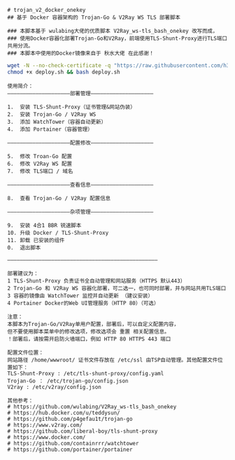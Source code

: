    # trojan_v2_docker_onekey
    ## 基于 Docker 容器架构的 Trojan-Go & V2Ray WS TLS 部署脚本

    ### 本脚本基于 wulabing大佬的优质脚本 V2Ray_ws-tls_bash_onekey 改写而成，
    ### 使用Docker容器化部署Trojan-Go和V2Ray，前端使用TLS-Shunt-Proxy进行TLS端口共用分流。
    ### 本脚本中使用的Docker镜像来自于 秋水大佬 在此感谢！

```Bash
wget -N --no-check-certificate -q "https://raw.githubusercontent.com/h31105/trojan_v2_docker_onekey/master/deploy.sh" && \
chmod +x deploy.sh && bash deploy.sh
```

    使用简介：
    ————————————————————部署管理————————————————————
    
    1.  安装 TLS-Shunt-Proxy（证书管理&网站伪装）
    2.  安装 Trojan-Go / V2Ray WS 
    3.  添加 WatchTower（容器自动更新）
    4.  添加 Portainer（容器管理）
    
    ————————————————————配置修改————————————————————
    
    5.  修改 Troan-Go 配置
    6.  修改 V2Ray WS 配置
    7.  修改 TLS端口 / 域名
    
    ————————————————————查看信息————————————————————
    
    8.  查看 Trojan-Go / V2Ray 配置信息
    
    ————————————————————杂项管理————————————————————
    
    9.  安装 4合1 BBR 锐速脚本
    10. 升级 Docker / TLS-Shunt-Proxy
    11. 卸载 已安装的组件
    0.  退出脚本
    
    ————————————————————————————————————————————————
    
    部署建议为：
    1 TLS-Shunt-Proxy 负责证书全自动管理和网站服务（HTTPS 默认443）
    2 Trojan-Go 和 V2Ray WS 容器化部署，可二选一，也可同时部署，并与网站共用TLS端口
    3 容器的镜像由 WatchTower 监控并自动更新 （建议安装）
    4 Portainer Docker的Web UI管理服务（HTTP 80）（可选）

    注意：
    本脚本为Trojan-Go/V2Ray单用户配置，部署后，可以自定义配置内容，
    但不要使用脚本菜单中的修改选项，修改选项会 重置 相关配置信息。
    ！部署后，请按需开启防火墙端口，例如 HTTP 80 HTTPS 443 端口

    配置文件位置：
    网站路径 /home/wwwroot/ 证书文件存放在 /etc/ssl 由TSP自动管理。其他配置文件位置如下：
    TLS-Shunt-Proxy : /etc/tls-shunt-proxy/config.yaml
    Trojan-Go ： /etc/trojan-go/config.json
    V2ray : /etc/v2ray/config.json

    其他参考：
    # https://github.com/wulabing/V2Ray_ws-tls_bash_onekey
    # https://hub.docker.com/u/teddysun/
    # https://github.com/p4gefau1t/trojan-go
    # https://www.v2ray.com/
    # https://github.com/liberal-boy/tls-shunt-proxy
    # https://www.docker.com/
    # https://github.com/containrrr/watchtower
    # https://github.com/portainer/portainer
